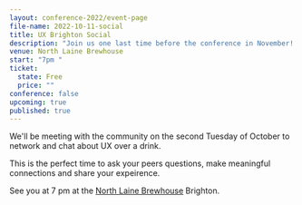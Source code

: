 ```yaml
---
layout: conference-2022/event-page
file-name: 2022-10-11-social
title: UX Brighton Social
description: "Join us one last time before the conference in November! "
venue: North Laine Brewhouse
start: "7pm "
ticket:
  state: Free
  price: ""
conference: false
upcoming: true
published: true
---
```

We'll be meeting with the community on the second Tuesday of October to network and chat about UX over a drink. 

T﻿his is the perfect time to ask your peers questions, make meaningful connections and share your expeirence. 

S﻿ee you at 7 pm at the [North Laine Brewhouse](https://www.google.co.uk/maps/place/North+Laine+Brewhouse/@50.826819,-0.135655,15z/data=!4m2!3m1!1s0x0:0x81ec753c0d8fdae2?sa=X&hl=en&ved=2ahUKEwiXge2zh7L6AhUHS0EAHaJ5CmAQ_BJ6BAh0EAU) Brighton.
